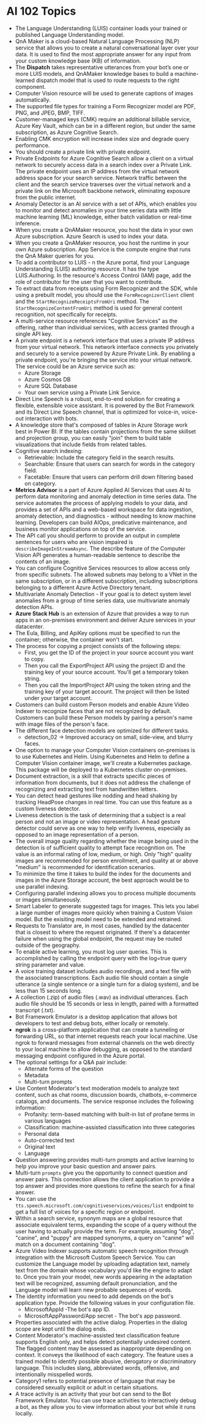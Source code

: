 # AI 102 Topics

- The Language Understanding (LUIS) container loads your trained or published Language Understanding model.
- QnA Maker is a cloud-based Natural Language Processing (NLP) service that allows you to create a natural conversational layer over your data. It is used to find the most appropriate answer for any input from your custom knowledge base (KB) of information.
- The **Dispatch** takes representative utterances from your bot’s one or more LUIS models, and QnAMaker knowledge bases to build a machine-learned dispatch model that is used to route requests to the right component.
- Computer Vision resource will be used to generate captions of images automatically.
- The supported file types for training a Form Recognizer model are PDF, PNG, and JPEG, BMP, TIFF.
- Customer-managed keys (CMK) require an additional billable service, Azure Key Vault, which can be in a different region, but under the same subscription, as Azure Cognitive Search. 
- Enabling CMK encryption will increase index size and degrade query performance.
- You should create a private link with private endpoint.
- Private Endpoints for Azure Cognitive Search allow a client on a virtual network to securely access data in a search index over a Private Link. The private endpoint uses an IP address from the virtual network address space for your search service. Network traffic between the client and the search service traverses over the virtual network and a private link on the Microsoft backbone network, eliminating exposure from the public internet.
- Anomaly Detector is an AI service with a set of APIs, which enables you to monitor and detect anomalies in your time series data with little machine learning (ML) knowledge, either batch validation or real-time inference.
- When you create a QnAMaker resource, you host the data in your own Azure subscription. Azure Search is used to index your data.
- When you create a QnAMaker resource, you host the runtime in your own Azure subscription. App Service is the compute engine that runs the QnA Maker queries for you.
- To add a contributor to LUIS - n the Azure portal, find your Language Understanding (LUIS) authoring resource. It has the type LUIS.Authoring. In the resource's Access Control (IAM) page, add the role of contributor for the user that you want to contribute.
- To extract data from receipts using Form Recognizer and the SDK, while using a prebuilt model, you should use the `FormRecognizerClient` client and the `StartRecognizeReceiptsFromUri` method. The `StartRecognizeContentFromUri` method is used for general content recognition, not specifically for receipts.
- A multi-service resource references "Cognitive Services" as the offering, rather than individual services, with access granted through a single API key. 
- A private endpoint is a network interface that uses a private IP address from your virtual network. This network interface connects you privately and securely to a service powered by Azure Private Link. By enabling a private endpoint, you're bringing the service into your virtual network.
The service could be an Azure service such as:
    - Azure Storage
    - Azure Cosmos DB
    - Azure SQL Database
    - Your own service using a Private Link Service.
- Direct Line Speech is a robust, end-to-end solution for creating a flexible, extensible voice assistant. It is powered by the Bot Framework and its Direct Line
Speech channel, that is optimized for voice-in, voice-out interaction with bots.
- A knowledge store that's composed of tables in Azure Storage work best in Power BI. If the tables contain projections from the same skillset and projection group, you can easily "join" them to build table visualizations that include fields from related tables.
- Cognitive search indexing:
    - Retrievable: Include the category field in the search results.
    - Searchable: Ensure that users can search for words in the category field.
    - Facetable: Ensure that users can perform drill down filtering based on category.
- **Metrics Advisor** is a part of Azure Applied AI Services that uses AI to perform data monitoring and anomaly detection in time series data. The service automates the process of applying models to your data, and provides a set of APIs and a web-based workspace for data ingestion, anomaly detection, and diagnostics - without needing to know machine learning. Developers can build AIOps, predicative maintenance, and business monitor applications on top of the service.
- The API call you should perform to provide an output in complete sentences for users who are vision impaired is `describeImageInStreamAsync`. The describe feature of the Computer Vision API generates a human-readable sentence to describe the contents of an image.
- You can configure Cognitive Services resources to allow access only from specific subnets. The allowed subnets may belong to a VNet in the same subscription, or in a different subscription, including subscriptions belonging to a different Azure Active Directory tenant.
- Multivariate Anomaly Detection - If your goal is to detect system level anomalies from a group of time series data, use multivariate anomaly detection APIs.
- **Azure Stack Hub** is an extension of Azure that provides a way to run apps in an on-premises environment and deliver Azure services in your datacenter.
- The Eula, Billing, and ApiKey options must be specified to run the container; otherwise, the container won't start.
- The process for copying a project consists of the following steps:
    - First, you get the ID of the project in your source account you want to copy.
    - Then you call the ExportProject API using the project ID and the training key of your source account. You'll get a temporary token string.
    - Then you call the ImportProject API using the token string and the training key of your target account. The project will then be listed under your target account.
-  Customers can build custom Person models and enable Azure Video Indexer to recognize faces that are not recognized by default. Customers can build these Person models by pairing a person's name with image files of the person's face.
- The different face detection models are optimized for different tasks.
    - detection_02 -> Improved accuracy on small, side-view, and blurry faces.
- One option to manage your Computer Vision containers on-premises is to use Kubernetes and Helm. Using Kubernetes and Helm to define a Computer Vision container image, we'll create a Kubernetes package. This package will be deployed to a Kubernetes cluster on-premises.
- Document extraction, is a skill that extracts specific pieces of information from documents, but it does not address the challenge of recognizing and extracting text from handwritten letters.
- You can detect head gestures like nodding and head shaking by tracking HeadPose changes in real time. You can use this feature as a custom liveness detector.
- Liveness detection is the task of determining that a subject is a real person and not an image or video representation. A head gesture detector could serve as one way to help verify liveness, especially as opposed to an image representation of a person.
- The overall image quality regarding whether the image being used in the detection is of sufficient quality to attempt face recognition on. The value is an informal rating of low, medium, or high. Only "high" quality images are recommended for person enrollment, and quality at or above "medium" is recommended for identification scenarios.
- To minimize the time it takes to build the index for the documents and images in the Azure Storage account, the best approach would be to use parallel indexing.
- Configuring parallel indexing allows you to process multiple documents or images simultaneously.
- Smart Labeler to generate suggested tags for images. This lets you label a large number of images more quickly when training a Custom Vision model. But the exisiting model need to be extended and retrained.
- Requests to Translator are, in most cases, handled by the datacenter that is closest to where the request originated. If there's a datacenter failure when using the global endpoint, the request may be routed outside of the geography.
- To enable active learning, you must log user queries. This is accomplished by calling the endpoint query with the log=true query string parameter and value.
- A voice training dataset includes audio recordings, and a text file with the associated transcriptions. Each audio file should contain a single utterance (a single sentence or a single turn for a dialog system), and be less than 15 seconds long.
- A collection (.zip) of audio files (.wav) as individual utterances. Each audio file should be 15 seconds or less in length, paired with a formatted transcript (.txt).
- Bot Framework Emulator is a desktop application that allows bot developers to test and debug bots, either locally or remotely.
- **ngrok** is a cross-platform application that can create a tunneling or forwarding URL, so that internet requests reach your local machine. Use ngrok to forward messages from external channels on the web directly to your local machine to allow debugging, as opposed to the standard messaging endpoint configured in the Azure portal.
- The optional settings for a Q&A pair include:
    - Alternate forms of the question
    - Metadata
    - Multi-turn prompts
- Use Content Moderator's text moderation models to analyze text content, such as chat rooms, discussion boards, chatbots, e-commerce catalogs, and documents. The service response includes the following information:
    - Profanity: term-based matching with built-in list of profane terms in various languages
    - Classification: machine-assisted classification into three categories
    - Personal data
    - Auto-corrected text
    - Original text
    - Language
- Question answering provides multi-turn prompts and active learning to help you improve your basic question and answer pairs.
- Multi-turn `prompts` give you the opportunity to connect question and answer pairs. This connection allows the client application to provide a top answer and provides more questions to refine the search for a final answer.
- You can use the `tts.speech.microsoft.com/cognitiveservices/voices/list` endpoint to get a full list of voices for a specific region or endpoint.
- Within a search service, synonym maps are a global resource that associate equivalent terms, expanding the scope of a query without the user having to actually provide the term. For example, assuming "dog", "canine", and "puppy" are mapped synonyms, a query on "canine" will match on a document containing "dog".
- Azure Video Indexer supports automatic speech recognition through integration with the Microsoft Custom Speech Service. You can customize the Language model by uploading adaptation text, namely text from the domain whose vocabulary you'd like the engine to adapt to. Once you train your model, new words appearing in the adaptation text will be recognized, assuming default pronunciation, and the Language model will learn new probable sequences of words.
- The identity information you need to add depends on the bot's application type. Provide the following values in your configuration file.
    - MicrosoftAppId  -The bot's app ID.
    - MicrosoftAppPassword/App secret - The bot's app password.
- Properties associated with the active dialog. Properties in the dialog scope are kept until the dialog ends.
- Content Moderator's machine-assisted text classification feature supports English only, and helps detect potentially undesired content. The flagged content may be assessed as inappropriate depending on context. It conveys the likelihood of each category. The feature uses a trained model to identify possible abusive, derogatory or discriminatory language. This includes slang, abbreviated words, offensive, and intentionally misspelled words.
- Category1 refers to potential presence of language that may be considered sexually explicit or adult in certain situations.
- A trace activity is an activity that your bot can send to the Bot Framework Emulator. You can use trace activities to interactively debug a bot, as they allow you to view information about your bot while it runs locally.